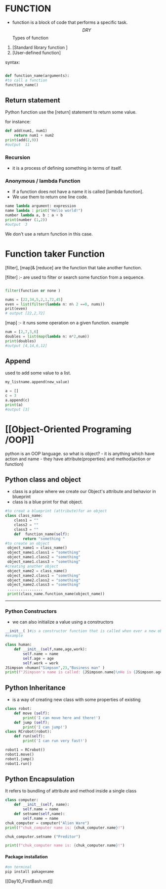 # FUNCTION

- function is a block of code that performs a specific task. 
$$ DRY$$Types of function 
1. [Standard library function ] 
2. [User-defined function]

syntax:
```python

def function_name(arguments):
#to call a function
function_name()
```
## Return statement 
Python function use the [return] statement to return some value.

for instance: 
```python 
def add(num1, num1)
	return num1 + num2
print(add(2,9))
#output  11
```
### Recursion

 - it is a process of defining something in terms of itself.
### Anonymous / lambda Function 
- If a function does not have a name it is called [lambda function].
- We use them to return one line code.
```python 
name lambda argument: expression
name lambda : print("Hello world!")
number lambda a, b : a + b
print(number (1,2))
#output  3
```
We don't use a return function in this case.

# Function taker Function
[filter], [map]& [reduce] are the function that take another function.

[filter] :- are used to filter or search some function from a sequence.
```python

filter(function or none )

nums = [22,34,5,2,1,72,45]
even = list(filter(lambda n: n% 2 ==0, nums))
prit(even)
# output [22,2,72]
```
 [map] :- it runs some operation on a given function.
 example 
 ```python
num = [2,7,3,6]
doubles = list(map(lambda n: n*2,num))
print(doubles)
#output [4,14,6,12]
```
## Append
 used to add some value to a list.
 ```python
my_listname.append(new_value)

a = []
c = 3
a.append(c)
print(a)
#output [3]
```

# [[Object-Oriented Programing /OOP]]
python is an OOP language.
so what is object?
    - it is anything which have action and name
    - they have attribute(properties) and method(action or function)

## Python class and object
- class is a place where we create our Object's attribute and behavior in blueprint
- class is a blue print for that object.
```python 
#to creat a blueprint (attribute)for an object
class class_name:
	class1 = ""
	class2 = ""
	class3 = ""
	def  function_name(self):
		return "something "
#to create an object
 object_name1 = class_name()
 object_name1.class1 = "something"
 object_name1.class2 = "something"
 object_name1.class3 = "something"
#creating another object
 object_name2 = class_name()
 object_name2.class1 = "something"
 object_name2.class2 = "something"
 object_name2.class3 = "something"
 ................
 print(class_name.function_name(object_name))
```
__________
### Python Constructors
- we can also initialize a value using a constructors
```python
__init__( )#is a constructor function that is called when ever a new object of the class is initialized
#example

class human:
	def __init__(self,name,age,work):
		self.name = name
		self.age = age 
		self.work = work
JSimpson =human("Simpson",23,"Business man" ) 
print(f"JSimpson's name is called: {JSimpson.name}\nHe is {JSimpson.age} years old\nHis work is {JSimpson.work}")

```   
## Python Inheritance
- is a way of creating new class with some properties of existing
```python
class robot:
	def move (self):
		print('I can move here and there!')
	def jump (self);
		print('I can jump!')
class RCrobot(robot):
	def run(self):
		print('I can run very fast!')

robot1 = RCrobot()
robot1.move()
robot1.jump()
robot1.run()
```
## Python Encapsulation

It refers to bundling of attribute and method inside a single class

```python 
class computer:
	def __init__(self, name):
		self.name = name
	def setname(self,name):
		self.name = name
chuk_computer = computer("Alien Ware")
print(f"chuk_computer name is: {chuk_computer.name}!")

chuk_computer.setname ("Preditor")

print(f"chuk_computer name is: {chuk_computer.name}!")

```

####  Package installation 
 ```python
 #on terminal
 pip install pakagename
```


[[Day10_FirstBash.md]]
